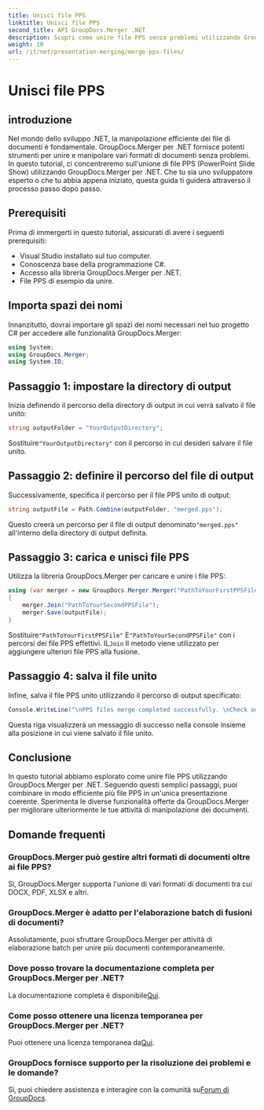 ```yaml
---
title: Unisci file PPS
linktitle: Unisci file PPS
second_title: API GroupDocs.Merger .NET
description: Scopri come unire file PPS senza problemi utilizzando GroupDocs.Merger per .NET. Guida passo passo con esempi di codice. Migliora le tue capacità di manipolazione dei documenti.
weight: 10
url: /it/net/presentation-merging/merge-pps-files/
---
```


# Unisci file PPS

## introduzione
Nel mondo dello sviluppo .NET, la manipolazione efficiente dei file di documenti è fondamentale. GroupDocs.Merger per .NET fornisce potenti strumenti per unire e manipolare vari formati di documenti senza problemi. In questo tutorial, ci concentreremo sull'unione di file PPS (PowerPoint Slide Show) utilizzando GroupDocs.Merger per .NET. Che tu sia uno sviluppatore esperto o che tu abbia appena iniziato, questa guida ti guiderà attraverso il processo passo dopo passo.
## Prerequisiti
Prima di immergerti in questo tutorial, assicurati di avere i seguenti prerequisiti:
- Visual Studio installato sul tuo computer.
- Conoscenza base della programmazione C#.
- Accesso alla libreria GroupDocs.Merger per .NET.
- File PPS di esempio da unire.

## Importa spazi dei nomi
Innanzitutto, dovrai importare gli spazi dei nomi necessari nel tuo progetto C# per accedere alle funzionalità GroupDocs.Merger:
```csharp
using System; 
using GroupDocs.Merger;
using System.IO;
```
## Passaggio 1: impostare la directory di output
Inizia definendo il percorso della directory di output in cui verrà salvato il file unito:
```csharp
string outputFolder = "YourOutputDirectory";
```
 Sostituire`"YourOutputDirectory"` con il percorso in cui desideri salvare il file unito.
## Passaggio 2: definire il percorso del file di output
Successivamente, specifica il percorso per il file PPS unito di output:
```csharp
string outputFile = Path.Combine(outputFolder, "merged.pps");
```
 Questo creerà un percorso per il file di output denominato`"merged.pps"` all'interno della directory di output definita.
## Passaggio 3: carica e unisci file PPS
Utilizza la libreria GroupDocs.Merger per caricare e unire i file PPS:
```csharp
using (var merger = new GroupDocs.Merger.Merger("PathToYourFirstPPSFile"))
{
    merger.Join("PathToYourSecondPPSFile");
    merger.Save(outputFile);
}
```
 Sostituire`"PathToYourFirstPPSFile"` E`"PathToYourSecondPPSFile"` con i percorsi dei file PPS effettivi. IL`Join` Il metodo viene utilizzato per aggiungere ulteriori file PPS alla fusione.
## Passaggio 4: salva il file unito
Infine, salva il file PPS unito utilizzando il percorso di output specificato:
```csharp
Console.WriteLine("\nPPS files merge completed successfully. \nCheck output in {0}", outputFolder);
```
Questa riga visualizzerà un messaggio di successo nella console insieme alla posizione in cui viene salvato il file unito.

## Conclusione
In questo tutorial abbiamo esplorato come unire file PPS utilizzando GroupDocs.Merger per .NET. Seguendo questi semplici passaggi, puoi combinare in modo efficiente più file PPS in un'unica presentazione coerente. Sperimenta le diverse funzionalità offerte da GroupDocs.Merger per migliorare ulteriormente le tue attività di manipolazione dei documenti.

## Domande frequenti
### GroupDocs.Merger può gestire altri formati di documenti oltre ai file PPS?
Sì, GroupDocs.Merger supporta l'unione di vari formati di documenti tra cui DOCX, PDF, XLSX e altri.
### GroupDocs.Merger è adatto per l'elaborazione batch di fusioni di documenti?
Assolutamente, puoi sfruttare GroupDocs.Merger per attività di elaborazione batch per unire più documenti contemporaneamente.
### Dove posso trovare la documentazione completa per GroupDocs.Merger per .NET?
 La documentazione completa è disponibile[Qui](https://tutorials.groupdocs.com/merger/net/).
### Come posso ottenere una licenza temporanea per GroupDocs.Merger per .NET?
 Puoi ottenere una licenza temporanea da[Qui](https://purchase.groupdocs.com/temporary-license/).
### GroupDocs fornisce supporto per la risoluzione dei problemi e le domande?
Sì, puoi chiedere assistenza e interagire con la comunità su[Forum di GroupDocs](https://forum.groupdocs.com/c/merger/32).